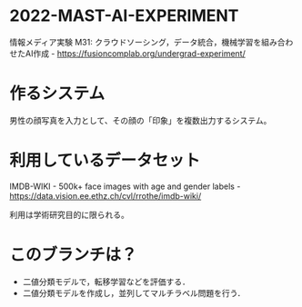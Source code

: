 # 2022-MAST-AI-EXPERIMENT

情報メディア実験 M31: クラウドソーシング，データ統合，機械学習を組み合わせたAI作成 - https://fusioncomplab.org/undergrad-experiment/

# 作るシステム

男性の顔写真を入力として、その顔の「印象」を複数出力するシステム。

# 利用しているデータセット

IMDB-WIKI - 500k+ face images with age and gender labels - https://data.vision.ee.ethz.ch/cvl/rrothe/imdb-wiki/

利用は学術研究目的に限られる。

# このブランチは？

 - 二値分類モデルで，転移学習などを評価する．
 - 二値分類モデルを作成し，並列してマルチラベル問題を行う．